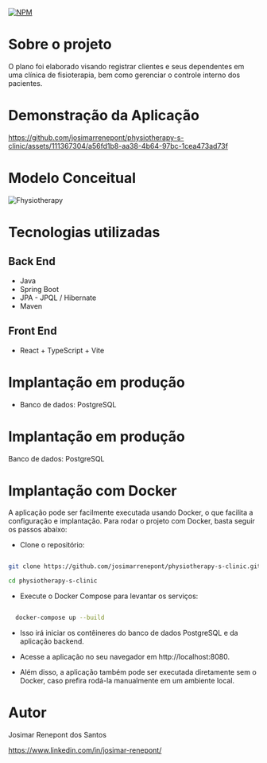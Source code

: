 [![NPM](https://img.shields.io/npm/l/react)](https://github.com/josimarrenepont/physiotherapy-s-clinic/blob/main/LICENSE)

# Sobre o projeto
O plano foi elaborado visando registrar clientes e seus dependentes em uma clínica de fisioterapia, bem como gerenciar o controle interno dos pacientes.

# Demonstração da Aplicação

https://github.com/josimarrenepont/physiotherapy-s-clinic/assets/111367304/a56fd1b8-aa38-4b64-97bc-1cea473ad73f

# Modelo Conceitual
![Fhysiotherapy](https://github.com/josimarrenepont/physiotherapy-s-clinic/assets/111367304/c88e5f53-cb94-4261-aad8-27c700a7ef47)

# Tecnologias utilizadas

## Back End

* Java
* Spring Boot
* JPA - JPQL / Hibernate
* Maven

## Front End

* React + TypeScript + Vite

# Implantação em produção

* Banco de dados: PostgreSQL

# Implantação em produção
  Banco de dados: PostgreSQL

# Implantação com Docker
  A aplicação pode ser facilmente executada usando Docker, o que facilita a configuração e implantação. Para rodar o projeto com Docker, basta seguir os passos abaixo:

* Clone o repositório:

```bash

git clone https://github.com/josimarrenepont/physiotherapy-s-clinic.git
````
```bash
cd physiotherapy-s-clinic
```
* Execute o Docker Compose para levantar os serviços:

```bash

  docker-compose up --build
```
* Isso irá iniciar os contêineres do banco de dados PostgreSQL e da aplicação backend.

* Acesse a aplicação no seu navegador em http://localhost:8080.

* Além disso, a aplicação também pode ser executada diretamente sem o Docker, caso prefira rodá-la manualmente em um ambiente local.

# Autor

Josimar Renepont dos Santos

https://www.linkedin.com/in/josimar-renepont/
